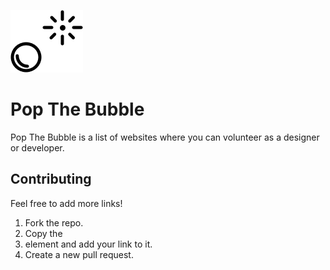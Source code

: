 ![](https://github.com/djordjevlais/popthebubble/blob/gh-pages/popthebubble-logo.png)

# Pop The Bubble
Pop The Bubble is a list of websites where you can volunteer as a designer or developer.

## Contributing
Feel free to add more links!

1. Fork the repo.
2. Copy the <li> element and add your link to it.
3. Create a new pull request.